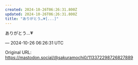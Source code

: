 ```yaml
---
created: 2024-10-26T06:26:31.800Z
updated: 2024-10-26T06:26:31.800Z
title: "ありがとう…💗[...]"
---
```


<p>ありがとう…💗</p>

&mdash; 2024-10-26 06:26:31 UTC

Original URL: https://mastodon.social/@sakuramochi0/113372298726827889
